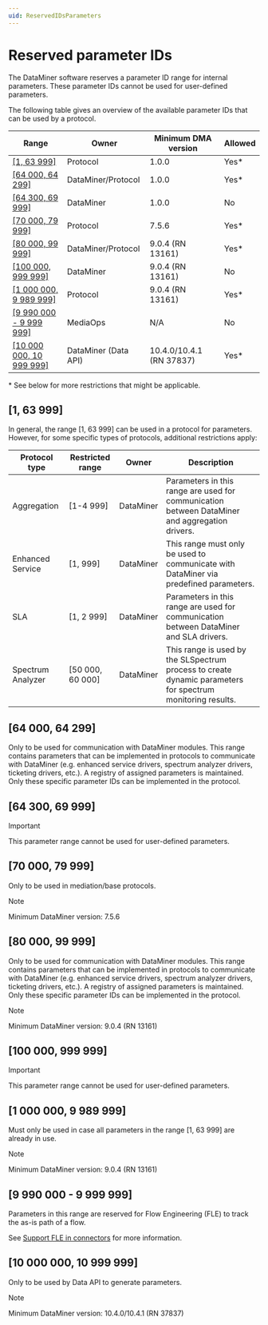 ```yaml
---
uid: ReservedIDsParameters
---
```


# Reserved parameter IDs

The DataMiner software reserves a parameter ID range for internal parameters. These parameter IDs cannot be used for user-defined parameters.

The following table gives an overview of the available parameter IDs that can be used by a protocol.

|Range|Owner|Minimum DMA version|Allowed|
|--- |--- |--- |--- |
|[[1, 63 999]](#1-63-999)|Protocol|1.0.0|Yes*|
|[[64 000, 64 299]](#64-000-64-299)|DataMiner/Protocol|1.0.0|Yes*|
|[[64 300, 69 999]](#64-300-69-999)|DataMiner|1.0.0|No|
|[[70 000, 79 999]](#70-000-79-999)|Protocol|7.5.6|Yes*|
|[[80 000, 99 999]](#80-000-99-999)|DataMiner/Protocol|9.0.4 (RN 13161)|Yes*|
|[[100 000, 999 999]](#100-000-999-999)|DataMiner|9.0.4 (RN 13161)|No|
|[[1 000 000, 9 989 999]](#1-000-000-9-989-999)|Protocol|9.0.4 (RN 13161)|Yes*|
|[[9 990 000 - 9 999 999]](#9-990-000---9-999-999)|MediaOps|N/A|No|
|[[10 000 000, 10 999 999]](#10-000-000-10-999-999)|DataMiner (Data API)|10.4.0/10.4.1 (RN 37837)|Yes*|

\* See below for more restrictions that might be applicable.

## [1, 63 999]
In general, the range [1, 63 999] can be used in a protocol for parameters. However, for some specific types of protocols, additional restrictions apply:

|Protocol type|Restricted range|Owner|Description|
|--- |--- |--- |--- |
|Aggregation|[1-4 999]|DataMiner|Parameters in this range are used for communication between DataMiner and aggregation drivers.|
|Enhanced Service|[1, 999]|DataMiner|This range must only be used to communicate with DataMiner via predefined parameters.|
|SLA|[1, 2 999]|DataMiner|Parameters in this range are used for communication between DataMiner and SLA drivers.|
|Spectrum Analyzer|[50 000, 60 000]|DataMiner|This range is used by the SLSpectrum process to create dynamic parameters for spectrum monitoring results.|

## [64 000, 64 299]
Only to be used for communication with DataMiner modules. This range contains parameters that can be implemented in protocols to communicate with DataMiner (e.g. enhanced service drivers, spectrum analyzer drivers, ticketing drivers, etc.). A registry of assigned parameters is maintained. Only these specific parameter IDs can be implemented in the protocol.

## [64 300, 69 999]
> [!IMPORTANT]
> This parameter range cannot be used for user-defined parameters.

## [70 000, 79 999]
Only to be used in mediation/base protocols.

> [!NOTE]
> Minimum DataMiner version: 7.5.6

## [80 000, 99 999]
Only to be used for communication with DataMiner modules. This range contains parameters that can be implemented in protocols to communicate with DataMiner (e.g. enhanced service drivers, spectrum analyzer drivers, ticketing drivers, etc.). A registry of assigned parameters is maintained. Only these specific parameter IDs can be implemented in the protocol.

> [!NOTE]
> Minimum DataMiner version: 9.0.4 (RN 13161)

## [100 000, 999 999]
> [!IMPORTANT]
> This parameter range cannot be used for user-defined parameters.

## [1 000 000, 9 989 999]
Must only be used in case all parameters in the range [1, 63 999] are already in use.

> [!NOTE]
> Minimum DataMiner version: 9.0.4 (RN 13161)

## [9 990 000 - 9 999 999]

Parameters in this range are reserved for Flow Engineering (FLE) to track the as-is path of a flow.

See [Support FLE in connectors](https://github.com/SkylineCommunications/SLC-C-Example_FlowEngineering/blob/main/README.md) for more information.

## [10 000 000, 10 999 999]
Only to be used by Data API to generate parameters.

> [!NOTE]
> Minimum DataMiner version: 10.4.0/10.4.1 (RN 37837)

